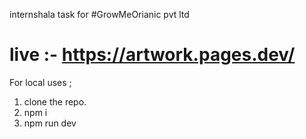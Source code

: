 internshala task for #GrowMeOrianic pvt ltd

# live :- https://artwork.pages.dev/

For local uses ;
1) clone the repo.
2) npm i
3) npm run dev
   
